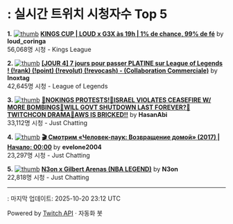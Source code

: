 # : 실시간 트위치 시청자수 Top 5

**1.** [![thumb](https://static-cdn.jtvnw.net/previews-ttv/live_user_loud_coringa-320x180.jpg)](https://twitch.tv/loud_coringa)
**[KINGS CUP | LOUD x G3X às 19h | 1% de chance, 99% de fé](https://twitch.tv/loud_coringa)** by **loud_coringa**<br>56,068명 시청  - Kings League

**2.** [![thumb](https://static-cdn.jtvnw.net/previews-ttv/live_user_inoxtag-320x180.jpg)](https://twitch.tv/Inoxtag)
**[[JOUR 4] 7 jours pour passer PLATINE sur League of Legends ! (!rank) (!point) (!revolut) (!revocash) - (Collaboration Commerciale)](https://twitch.tv/Inoxtag)** by **Inoxtag**<br>42,645명 시청  - League of Legends

**3.** [![thumb](https://static-cdn.jtvnw.net/previews-ttv/live_user_hasanabi-320x180.jpg)](https://twitch.tv/HasanAbi)
**[🚨NOKINGS PROTESTS!🚨ISRAEL VIOLATES CEASEFIRE W/ MORE BOMBINGS🚨WILL GOVT SHUTDOWN LAST FOREVER?🚨TWITCHCON DRAMA🚨AWS IS BRICKED!!](https://twitch.tv/HasanAbi)** by **HasanAbi**<br>33,112명 시청  - Just Chatting

**4.** [![thumb](https://static-cdn.jtvnw.net/previews-ttv/live_user_evelone2004-320x180.jpg)](https://twitch.tv/evelone2004)
**[🎬 Смотрим «Человек-паук: Возвращение домой» (2017) | Начало: 00:00](https://twitch.tv/evelone2004)** by **evelone2004**<br>23,297명 시청  - Just Chatting

**5.** [![thumb](https://static-cdn.jtvnw.net/previews-ttv/live_user_n3on-320x180.jpg)](https://twitch.tv/N3on)
**[N3on x Gilbert Arenas (NBA LEGEND)](https://twitch.tv/N3on)** by **N3on**<br>22,818명 시청  - Just Chatting


---
: 마지막 업데이트: 2025-10-20 23:12 UTC

Powered by [Twitch API](https://dev.twitch.tv/docs/api/reference) · 자동화 봇